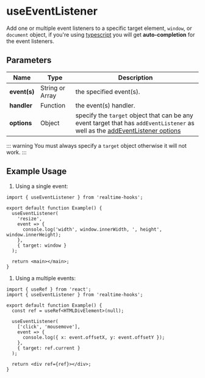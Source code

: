 # useEventListener

Add one or multiple event listeners to a specific target element, `window`, or `document` object, if you're using [typescript](https://www.typescriptlang.org/) you will get **auto-completion** for the event listeners.

## Parameters

| Name         | Type            | Description                                                                                                                                                                                                           |
| ------------ | --------------- | --------------------------------------------------------------------------------------------------------------------------------------------------------------------------------------------------------------------- |
| **event(s)** | String or Array | the specified event(s).                                                                                                                                                                                               |
| **handler**  | Function        | the event(s) handler.                                                                                                                                                                                                 |
| **options**  | Object          | specify the `target` object that can be any event target that has `addEventListener` as well as the [addEventListener options](https://developer.mozilla.org/en-US/docs/Web/API/EventTarget/addEventListener#options) |

::: warning
You must always specify a `target` object otherwise it will not work.
:::

## Example Usage

1. Using a single event:

```tsx
import { useEventListener } from 'realtime-hooks';

export default function Example() {
  useEventListener(
    'resize',
    event => {
      console.log('width', window.innerWidth, ', height', window.innerHeight);
    },
    { target: window }
  );

  return <main></main>;
}
```

1. Using a multiple events:

```tsx
import { useRef } from 'react';
import { useEventListener } from 'realtime-hooks';

export default function Example() {
  const ref = useRef<HTMLDivElement>(null);

  useEventListener(
    ['click', 'mousemove'],
    event => {
      console.log({ x: event.offsetX, y: event.offsetY });
    },
    { target: ref.current }
  );

  return <div ref={ref}></div>;
}
```
